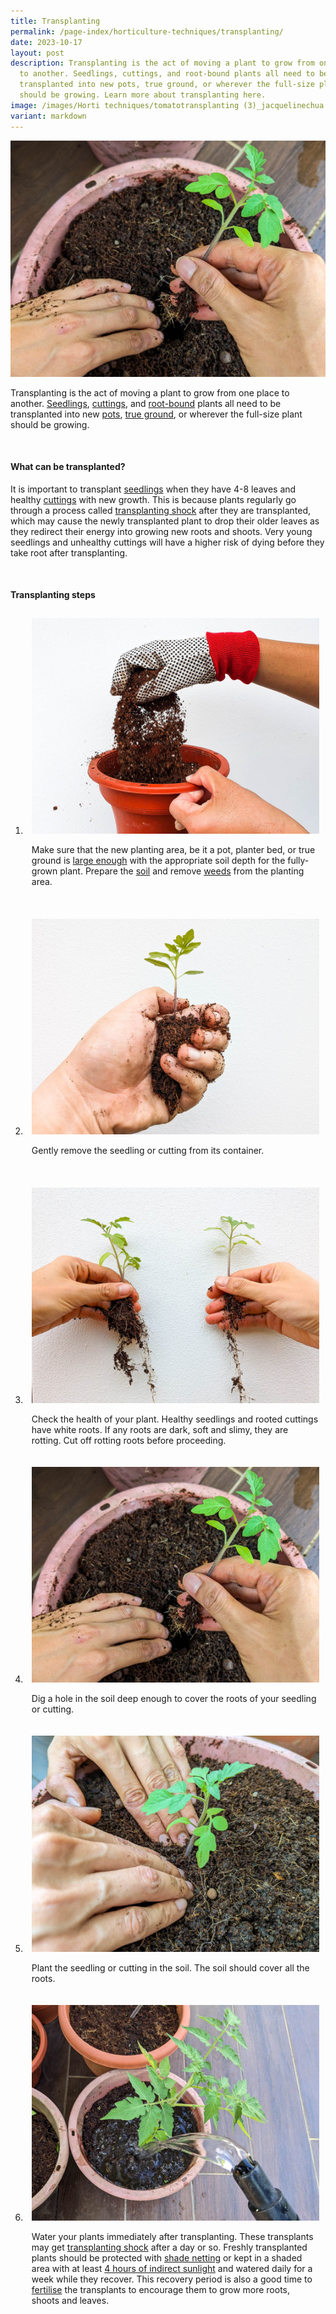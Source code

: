 ```yaml
---
title: Transplanting
permalink: /page-index/horticulture-techniques/transplanting/
date: 2023-10-17
layout: post
description: Transplanting is the act of moving a plant to grow from one place
  to another. Seedlings, cuttings, and root-bound plants all need to be
  transplanted into new pots, true ground, or wherever the full-size plant
  should be growing. Learn more about transplanting here.
image: /images/Horti techniques/tomatotransplanting (3)_jacquelinechua.jpg
variant: markdown
---
```

<style>
	ol li {
	 padding: 10px;
	}
</style>

<section>
	<img title="A gardener digging a hole in the larger pot to plant a tomato seedling. Photo by Jacqueline Chua." src="/images/Horti%20techniques/transplants_tomato%20(3)_jacquelinechua.jpg">
	<p>Transplanting is the act of moving a plant to grow from one place to another. <a href="/page-index/horticulture-techniques/propagating-by-seed/">Seedlings</a>, <a href="/page-index/horticulture-techniques/propagating-by-cuttings/">cuttings</a>, and <a href="/page-index/plant-problems/root-bound/">root-bound</a> plants all need to be transplanted into new <a href="/page-index/horticulture-techniques/planting-in-containers/">pots</a>, <a href="/page-index/horticulture-techniques/true-ground/">true ground</a>, or wherever the full-size plant should be growing. </p>
	<br>
</section>

<section>
	<h4>What can be transplanted?</h4>
	<p>It is important to transplant <a href="/page-index/horticulture-techniques/propagating-by-seed/">seedlings</a> when they have 4-8 leaves and healthy <a href="/page-index/horticulture-techniques/propagating-by-cuttings/">cuttings</a> with new growth. This is because plants regularly go through a process called <a href="/page-index/plant-problems/transplanting-shock/">transplanting shock</a> after they are transplanted, which may cause the newly transplanted plant to drop their older leaves as they redirect their energy into growing new roots and shoots. Very young seedlings and unhealthy cuttings will have a higher risk of dying before they take root after transplanting.</p>
	<br>
</section>

<section>
	<h4>Transplanting steps</h4>
	<ol>
		 <li>
			 <img title="A gardener preparing a large pot for transplanting tomato seedlings. Photo by NParks." src="/images/Horti%20techniques/Soil_Mixing_JacChua.jpg">
			 <p>Make sure that the new planting area, be it a pot, planter bed, or true ground is <a href="/page-index/horticulture-techniques/plant-spacing/">large enough</a> with the appropriate soil depth for the fully-grown plant. Prepare the  <a href="/page-index/horticulture-techniques/soil/">soil</a> and remove <a href="/page-index/horticulture-techniques/weeding/">weeds</a> from the planting area.</p><br>
		</li> 
		<li>
			<img title="A tomato seedling ready for transplanting. Photo by Jacqueline Chua" src="/images/Horti%20techniques/tomatotransplanting%20(2)_jacquelinechua.jpg">
			<p>Gently remove the seedling or cutting from its container.</p><br>
		</li>
		<li>
			<img title="Tomato seedlings with plenty of white, healthy roots. Photo by Jacqueline Chua." src="/images/Horti%20techniques/transplants_tomato%20(2)_jacquelinechua.jpg">
			<p>Check the health of your plant. Healthy seedlings and rooted cuttings have white roots. If any roots are dark, soft and slimy, they are rotting. Cut off rotting roots before proceeding.</p>
		</li>
		<li>
			<img title="A gardener digging a hole in the larger pot to plant a tomato seedling. Photo by Jacqueline Chua." src="/images/Horti%20techniques/transplants_tomato%20(3)_jacquelinechua.jpg">
			<p>Dig a hole in the soil deep enough to cover the roots of your seedling or cutting.</p>
		</li>
		<li>
			<img title="A gardener gently pushing down on the soil around a seedling to keep it upright. Photo by Jacqueline Chua." src="/images/Horti%20techniques/transplants_tomato%20(1)_jacquelinechua.jpg">
			<p>Plant the seedling or cutting in the soil. The soil should cover all the roots.</p>
		</li>
		<li>
			<img title="Watering seedlings daily after transplanting. Photo by Jacqueline Chua." src="/images/Horti%20techniques/watering%20(1)_jacquelinechua.jpg">
			<p>Water your plants immediately after transplanting. These transplants may get <a href="/page-index/plant-problems/transplanting-shock">transplanting shock</a> after a day or so. Freshly transplanted plants should be protected with <a href="/page-index/hardscapes/netting/">shade netting</a> or kept in a shaded area with at least <a href="/page-index/horticulture-techniques/gauging-light/">4 hours of indirect sunlight</a> and watered daily for a week while they recover. This recovery period is also a good time to <a href="/page-index/horticulture-techniques/fertilising/">fertilise</a> the transplants to encourage them to grow more roots, shoots and leaves.</p>
		</li>
	</ol>
</section>